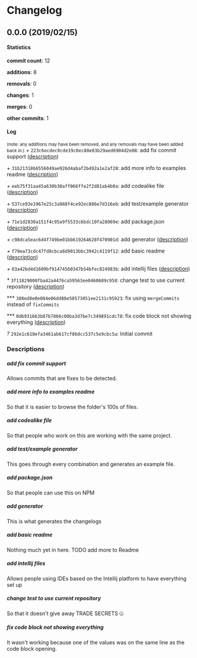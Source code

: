 # Changelog
## 0.0.0 (2019/02/15)
#### Statistics
**commit count**: 12

**additions**: 8

**removals**: 0

**changes**: 1

**merges**: 0

**other commits**: 1

#### Log
<small>(note: any additions may have been removed, and any removals may have been added back in.)</small>
*+* `223c6ecdec0cde19c0ec88e83b29aed6904d2e08`: add fix commit support ([description](#add-fix-commit-support-24))

*+* `31b2131866556049ae926d4abaf2b492a1e2af28`: add more info to examples readme ([description](#add-more-info-to-examples-readme-24))

*+* `eeb75f31aa45a630b30aff066ffe2f2d81ab4b0a`: add codealike file ([description](#add-codealike-file-24))

*+* `537ce93e1967e25c3a988f4ce92ec886e7d316eb`: add test/example generator ([description](#add-testexample-generator-24))

*+* `71e1d2830a151f4c95a9f5533c6bdc10fa28069e`: add package.json ([description](#add-packagejson-24))

*+* `c98dca5eac6d4f749be01bb619264628f470901d`: add generator ([description](#add-generator-24))

*+* `f79ea73cdc47fd8cbca8d9013bbc3942c4119f12`: add basic readme ([description](#add-basic-readme-24))

*+* `03a42bd4d1609bf91474560347b54bfec824983b`: add intellij files ([description](#add-intellij-files-24))

*\** `3f11829000fba42a4476ca59563ee0460689c958`: change test to use current repository ([description](#change-test-to-use-current-repository-24))

*** `388ed8e0e084e06dd88e50573051ee2131c95923`: fix using `mergeCommits` instead of `fixCommits`

*** `0db931663b07b7866c00ba3d7be7c349891cdc78`: fix code block not showing everything ([description](#fix-code-block-not-showing-everything-24))

*?* `292e1c610efa3461ab617cf86dcc537c5e9cbc5a`: Initial commit

### Descriptions
##### add fix commit support
Allows commits that are fixes to be detected.
##### add more info to examples readme
So that it is easier to browse the folder's 100s of files.
##### add codealike file
So that people who work on this are working with the same project.
##### add test/example generator
This goes through every combination and generates an example file.
##### add package.json
So that people can use this on NPM
##### add generator
This is what generates the changelogs
##### add basic readme
Nothing much yet in here. TODO add more to Readme
##### add intellij files
Allows people using IDEs based on the Intellij platform to have everything set up
##### change test to use current repository
So that it doesn't give away TRADE SECRETS 🤐
##### fix code block not showing everything
It wasn't working because one of the values was on the same line as the code block opening.
